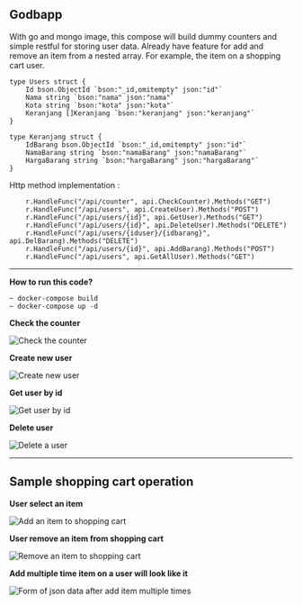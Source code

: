 ## Godbapp

With go and mongo image, this compose will build dummy counters and simple restful for storing user data. Already have feature for add and remove an item from a nested array. For example, the item on a shopping cart user.

```
type Users struct {
	Id bson.ObjectId `bson:"_id,omitempty" json:"id"`
	Nama string `bson:"nama" json:"nama"`
	Kota string `bson:"kota" json:"kota"`
	Keranjang []Keranjang `bson:"keranjang" json:"keranjang"`
}

type Keranjang struct {
	IdBarang bson.ObjectId `bson:"_id,omitempty" json:"id"`
	NamaBarang string `bson:"namaBarang" json:"namaBarang"`
	HargaBarang string `bson:"hargaBarang" json:"hargaBarang"`
}
```

Http method implementation : 
```
	r.HandleFunc("/api/counter", api.CheckCounter).Methods("GET")
	r.HandleFunc("/api/users", api.CreateUser).Methods("POST")
	r.HandleFunc("/api/users/{id}", api.GetUser).Methods("GET")
	r.HandleFunc("/api/users/{id}", api.DeleteUser).Methods("DELETE")
	r.HandleFunc("/api/users/{iduser}/{idbarang}", api.DelBarang).Methods("DELETE")
	r.HandleFunc("/api/users/{id}", api.AddBarang).Methods("POST")
	r.HandleFunc("/api/users", api.GetAllUser).Methods("GET")
```
---

**How to run this code?**
```
~ docker-compose build
~ docker-compose up -d
```

**Check the counter**

![Check the counter](https://i.imgur.com/ZM8UbxG.png)

**Create new user**

![Create new user](https://i.imgur.com/tiIZ5r3.png)

**Get user by id**

![Get user by id](https://i.imgur.com/07xJq1z.png)

**Delete user**

![Delete a user](https://i.imgur.com/NyWcBFC.png)


---
**Sample shopping cart operation**
---

**User select an item**

![Add an item to shopping cart](https://i.imgur.com/5LTLvZu.png)

**User remove an item from shopping cart**

![Remove an item to shopping cart](https://i.imgur.com/C2CytgC.png)

**Add multiple time item on a user will look like it**

![Form of json data after add item multiple times](https://i.imgur.com/S9Zq4Ks.png)

